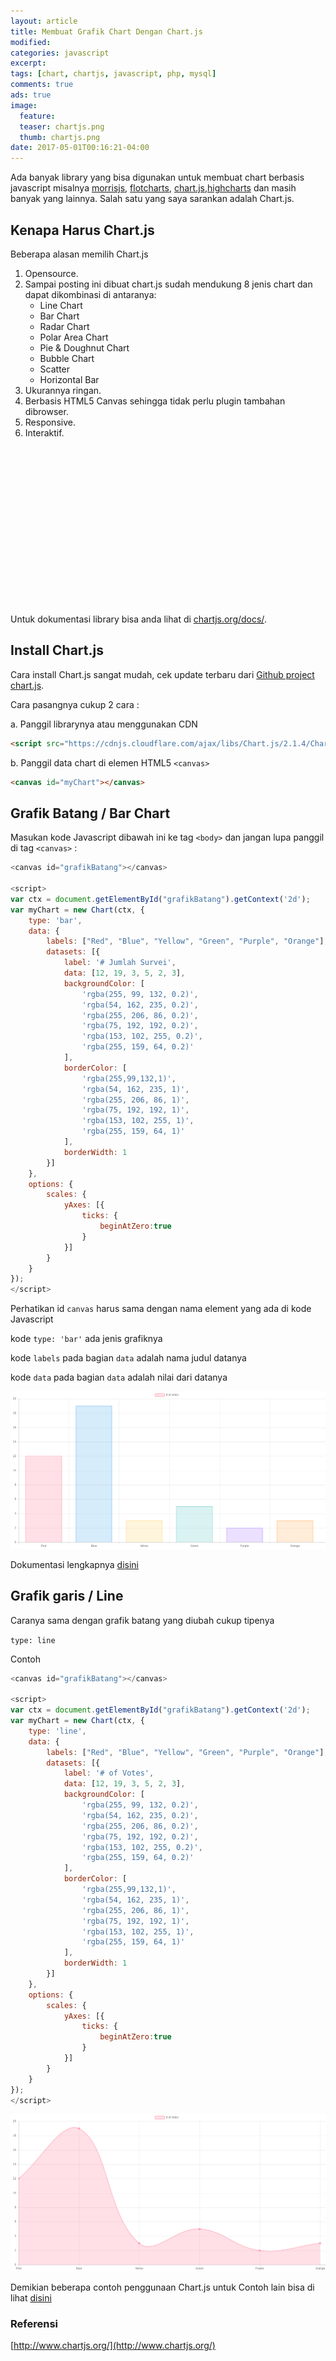 ```yaml
---
layout: article
title: Membuat Grafik Chart Dengan Chart.js
modified:
categories: javascript
excerpt:
tags: [chart, chartjs, javascript, php, mysql]
comments: true
ads: true
image:
  feature:
  teaser: chartjs.png
  thumb: chartjs.png
date: 2017-05-01T00:16:21-04:00
---
```

Ada banyak library yang bisa digunakan untuk membuat chart berbasis javascript misalnya [morrisjs](http://morrisjs.github.io/morris.js/), [flotcharts](http://www.flotcharts.org/), [chart.js](http://www.chartjs.org/),[highcharts](https://www.highcharts.com/) dan masih banyak yang lainnya. Salah satu yang saya sarankan adalah Chart.js.

## Kenapa Harus Chart.js

Beberapa alasan memilih Chart.js

1. Opensource.
2. Sampai posting ini dibuat chart.js sudah mendukung 8 jenis chart dan dapat dikombinasi di antaranya:
   * Line Chart
   * Bar Chart
   * Radar Chart
   * Polar Area Chart
   * Pie & Doughnut Chart
   * Bubble Chart
   * Scatter
   * Horizontal Bar
3. Ukurannya ringan.
4. Berbasis HTML5  Canvas sehingga tidak perlu plugin tambahan dibrowser.
5. Responsive.
6. Interaktif.

<center><script async src="//pagead2.googlesyndication.com/pagead/js/adsbygoogle.js"></script><!-- BOX--><ins class="adsbygoogle"  style="display:inline-block;width:300px;height:250px" data-ad-client="ca-pub-4504493660273886" data-ad-slot="1638134271"></ins><script>(adsbygoogle = window.adsbygoogle || []).push({});</script></center>

Untuk dokumentasi library bisa anda lihat di [chartjs.org/docs/](http://www.chartjs.org/docs/).

## Install Chart.js

Cara install Chart.js sangat mudah, cek update terbaru dari [Github project chart.js](https://github.com/chartjs/Chart.js).

Cara pasangnya cukup 2 cara :

a. Panggil librarynya atau menggunakan CDN

```html
<script src="https://cdnjs.cloudflare.com/ajax/libs/Chart.js/2.1.4/Chart.min.js"></script>
```

b.  Panggil data chart di elemen HTML5 `<canvas>`

```html
<canvas id="myChart"></canvas>
```

## Grafik Batang / Bar Chart

Masukan kode Javascript dibawah ini ke tag `<body>` dan jangan lupa panggil di tag `<canvas>` :

```javascript
<canvas id="grafikBatang"></canvas>

<script>
var ctx = document.getElementById("grafikBatang").getContext('2d');
var myChart = new Chart(ctx, {
    type: 'bar',
    data: {
        labels: ["Red", "Blue", "Yellow", "Green", "Purple", "Orange"],
        datasets: [{
            label: '# Jumlah Survei',
            data: [12, 19, 3, 5, 2, 3],
            backgroundColor: [
                'rgba(255, 99, 132, 0.2)',
                'rgba(54, 162, 235, 0.2)',
                'rgba(255, 206, 86, 0.2)',
                'rgba(75, 192, 192, 0.2)',
                'rgba(153, 102, 255, 0.2)',
                'rgba(255, 159, 64, 0.2)'
            ],
            borderColor: [
                'rgba(255,99,132,1)',
                'rgba(54, 162, 235, 1)',
                'rgba(255, 206, 86, 1)',
                'rgba(75, 192, 192, 1)',
                'rgba(153, 102, 255, 1)',
                'rgba(255, 159, 64, 1)'
            ],
            borderWidth: 1
        }]
    },
    options: {
        scales: {
            yAxes: [{
                ticks: {
                    beginAtZero:true
                }
            }]
        }
    }
});
</script>
```

Perhatikan id `canvas` harus sama dengan nama element yang ada di kode Javascript

kode `type: 'bar'` ada jenis grafiknya

kode `labels` pada bagian `data` adalah nama judul datanya

kode `data` pada bagian `data` adalah nilai dari datanya

![Grafik Batang](/images/chartjs/chartjs1.png)

Dokumentasi lengkapnya [disini](http://www.chartjs.org/docs/latest/charts/bar.html)

## Grafik garis / Line

Caranya sama dengan grafik batang yang diubah cukup tipenya 

`type: line`

Contoh

```javascript
<canvas id="grafikBatang"></canvas>

<script>
var ctx = document.getElementById("grafikBatang").getContext('2d');
var myChart = new Chart(ctx, {
    type: 'line',
    data: {
        labels: ["Red", "Blue", "Yellow", "Green", "Purple", "Orange"],
        datasets: [{
            label: '# of Votes',
            data: [12, 19, 3, 5, 2, 3],
            backgroundColor: [
                'rgba(255, 99, 132, 0.2)',
                'rgba(54, 162, 235, 0.2)',
                'rgba(255, 206, 86, 0.2)',
                'rgba(75, 192, 192, 0.2)',
                'rgba(153, 102, 255, 0.2)',
                'rgba(255, 159, 64, 0.2)'
            ],
            borderColor: [
                'rgba(255,99,132,1)',
                'rgba(54, 162, 235, 1)',
                'rgba(255, 206, 86, 1)',
                'rgba(75, 192, 192, 1)',
                'rgba(153, 102, 255, 1)',
                'rgba(255, 159, 64, 1)'
            ],
            borderWidth: 1
        }]
    },
    options: {
        scales: {
            yAxes: [{
                ticks: {
                    beginAtZero:true
                }
            }]
        }
    }
});
</script>
```

![Grafik Batang](/images/chartjs/chartjs2.png)

Demikian beberapa contoh penggunaan Chart.js untuk Contoh lain bisa di lihat [disini](http://www.chartjs.org/docs/latest/getting-started/) 

### Referensi 

[http://www.chartjs.org/](http://www.chartjs.org/)

<center><script async src="//pagead2.googlesyndication.com/pagead/js/adsbygoogle.js"></script><!-- BOX--><ins class="adsbygoogle"  style="display:inline-block;width:300px;height:250px" data-ad-client="ca-pub-4504493660273886" data-ad-slot="1638134271"></ins><script>(adsbygoogle = window.adsbygoogle || []).push({});</script></center>

## Selanjutnya

* [Membuat Grafik Batang Dengan Chartjs + PHP + MySQL](/membuat-grafik-batang-dengan-chartjs-php-mysql/)

* [Membuat Grafik Garis (Line Chart) Dengan Chartjs + PHP + MySQL](/membuat-grafik-garis-line-chart-denga-chartjs-php-mysql/)